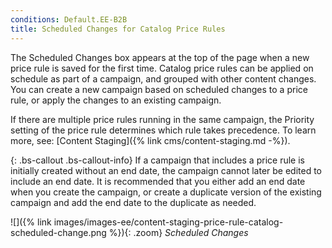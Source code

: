 ```yaml
---
conditions: Default.EE-B2B
title: Scheduled Changes for Catalog Price Rules
---
```


The Scheduled Changes box appears at the top of the page when a new price rule is saved for the first time. Catalog price rules can be applied on schedule as part of a campaign, and grouped with other content changes. You can create a new campaign based on scheduled changes to a price rule, or apply the changes to an existing campaign.

If there are multiple price rules running in the same campaign, the Priority setting of the price rule determines which rule takes precedence. To learn more, see: [Content Staging]({% link cms/content-staging.md -%}).

{: .bs-callout .bs-callout-info}
If a campaign that includes a price rule is initially created without an end date, the campaign cannot later be edited to include an end date. It is recommended that you either add an end date when you create the campaign, or create a duplicate version of the existing campaign and add the end date to the duplicate as needed.

![]({% link images/images-ee/content-staging-price-rule-catalog-scheduled-change.png %}){: .zoom}
*Scheduled Changes*
